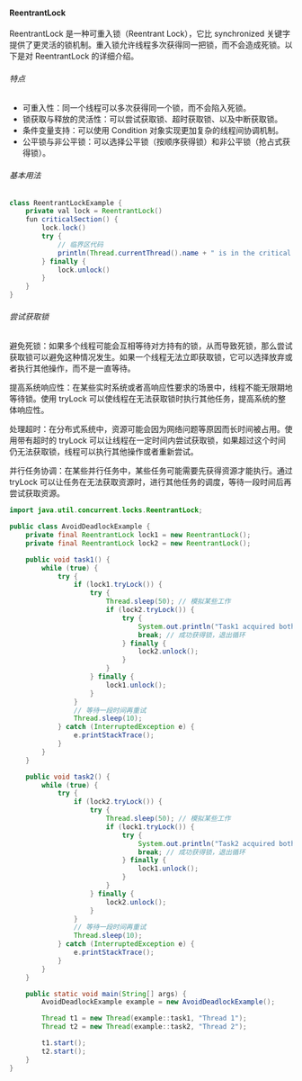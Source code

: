 #### ReentrantLock 
ReentrantLock 是一种可重入锁（Reentrant Lock），它比 synchronized 关键字提供了更灵活的锁机制。重入锁允许线程多次获得同一把锁，而不会造成死锁。以下是对 ReentrantLock 的详细介绍。

###### 特点
-   可重入性：同一个线程可以多次获得同一个锁，而不会陷入死锁。
-   锁获取与释放的灵活性：可以尝试获取锁、超时获取锁、以及中断获取锁。
-   条件变量支持：可以使用 Condition 对象实现更加复杂的线程间协调机制。
-   公平锁与非公平锁：可以选择公平锁（按顺序获得锁）和非公平锁（抢占式获得锁）。

###### 基本用法

```JAVA
class ReentrantLockExample {
    private val lock = ReentrantLock()
    fun criticalSection() {
        lock.lock()
        try {
            // 临界区代码
            println(Thread.currentThread().name + " is in the critical section")
        } finally {
            lock.unlock()
        }
    }
}

```



###### 尝试获取锁
避免死锁：如果多个线程可能会互相等待对方持有的锁，从而导致死锁，那么尝试获取锁可以避免这种情况发生。如果一个线程无法立即获取锁，它可以选择放弃或者执行其他操作，而不是一直等待。

提高系统响应性：在某些实时系统或者高响应性要求的场景中，线程不能无限期地等待锁。使用 tryLock 可以使线程在无法获取锁时执行其他任务，提高系统的整体响应性。

处理超时：在分布式系统中，资源可能会因为网络问题等原因而长时间被占用。使用带有超时的 tryLock 可以让线程在一定时间内尝试获取锁，如果超过这个时间仍无法获取锁，线程可以执行其他操作或者重新尝试。

并行任务协调：在某些并行任务中，某些任务可能需要先获得资源才能执行。通过 tryLock 可以让任务在无法获取资源时，进行其他任务的调度，等待一段时间后再尝试获取资源。

```JAVA
import java.util.concurrent.locks.ReentrantLock;

public class AvoidDeadlockExample {
    private final ReentrantLock lock1 = new ReentrantLock();
    private final ReentrantLock lock2 = new ReentrantLock();

    public void task1() {
        while (true) {
            try {
                if (lock1.tryLock()) {
                    try {
                        Thread.sleep(50); // 模拟某些工作
                        if (lock2.tryLock()) {
                            try {
                                System.out.println("Task1 acquired both locks");
                                break; // 成功获得锁，退出循环
                            } finally {
                                lock2.unlock();
                            }
                        }
                    } finally {
                        lock1.unlock();
                    }
                }
                // 等待一段时间再重试
                Thread.sleep(10);
            } catch (InterruptedException e) {
                e.printStackTrace();
            }
        }
    }

    public void task2() {
        while (true) {
            try {
                if (lock2.tryLock()) {
                    try {
                        Thread.sleep(50); // 模拟某些工作
                        if (lock1.tryLock()) {
                            try {
                                System.out.println("Task2 acquired both locks");
                                break; // 成功获得锁，退出循环
                            } finally {
                                lock1.unlock();
                            }
                        }
                    } finally {
                        lock2.unlock();
                    }
                }
                // 等待一段时间再重试
                Thread.sleep(10);
            } catch (InterruptedException e) {
                e.printStackTrace();
            }
        }
    }

    public static void main(String[] args) {
        AvoidDeadlockExample example = new AvoidDeadlockExample();

        Thread t1 = new Thread(example::task1, "Thread 1");
        Thread t2 = new Thread(example::task2, "Thread 2");

        t1.start();
        t2.start();
    }
}

```

